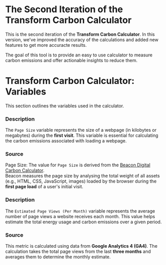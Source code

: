 #  The Second Iteration of the Transform Carbon Calculator

This is the second iteration of the **Transform Carbon Calculator**. In this version, we've improved the accuracy of the calculations and added new features to get more accuracte results.

The goal of this tool is to provide an easy to use calculator to measure carbon emissions and offer actionable insights to reduce them.

# Transform Carbon Calculator: Variables

This section outlines the variables used in the calculator.

### Description
The `Page Size` variable represents the size of a webpage (in kilobytes or megabytes) during the **first visit**. This variable is essential for calculating the carbon emissions associated with loading a webpage.

### Source
Page Size: The value for `Page Size` is derived from the [Beacon Digital Carbon Calculator](https://www.websitecarbon.com).  
Beacon measures the page size by analysing the total weight of all assets (e.g., HTML, CSS, JavaScript, images) loaded by the browser during the **first page load** of a user's initial visit.

### Description
The `Estimated Page Views (Per Month)` variable represents the average number of page views a website receives each month. This value helps estimate the total energy usage and carbon emissions over a given period.

### Source
This metric is calculated using data from **Google Analytics 4 (GA4)**. The calculation takes the total page views from the last **three months** and averages them to determine the monthly estimate. 
